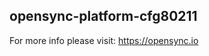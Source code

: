 opensync-platform-cfg80211
--------------------------

For more info please visit: https://opensync.io

